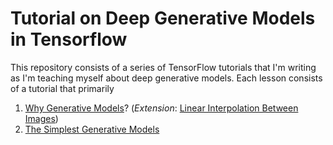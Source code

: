 # Tutorial on Deep Generative Models in Tensorflow

This repository consists of a series of TensorFlow tutorials that I'm writing as I'm teaching myself about deep generative models. Each lesson consists of a tutorial that primarily 

1. [Why Generative Models](https://github.com/abidlabs/Deep-Generative-Models-Tutorial/blob/master/1.%20Why%20Generative%20Models.ipynb)? (*Extension*: [Linear Interpolation Between Images](https://github.com/abidlabs/Deep-Generative-Models-Tutorial/blob/master/1X.%20Linear%20Interpolation%20with%20Images.ipynb))
1. [The Simplest Generative Models](https://github.com/abidlabs/Deep-Generative-Models-Tutorial/blob/master/2.%20The%20Simplest%20Generative%20Models%20(Independent%20Features).ipynb)
